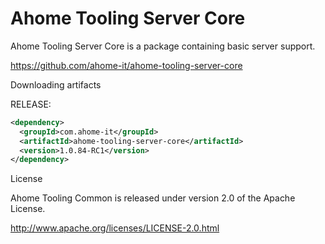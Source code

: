 Ahome Tooling Server Core
======

Ahome Tooling Server Core is a package containing basic server support.

https://github.com/ahome-it/ahome-tooling-server-core

Downloading artifacts

RELEASE:

```xml
<dependency>
  <groupId>com.ahome-it</groupId>
  <artifactId>ahome-tooling-server-core</artifactId>
  <version>1.0.84-RC1</version>
</dependency>
```

License

Ahome Tooling Common is released under version 2.0 of the Apache License.

http://www.apache.org/licenses/LICENSE-2.0.html
